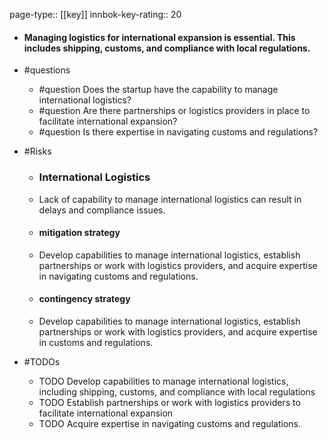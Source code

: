 page-type:: [[key]]
innbok-key-rating:: 20
- #### Managing logistics for international expansion is essential. This includes shipping, customs, and compliance with local regulations.
- #questions
  - #question Does the startup have the capability to manage international logistics?
  - #question Are there partnerships or logistics providers in place to facilitate international expansion?
  - #question Is there expertise in navigating customs and regulations?
- #Risks

  - ### International Logistics
  - Lack of capability to manage international logistics can result in delays and compliance issues.
  - #### mitigation strategy
  - Develop capabilities to manage international logistics, establish partnerships or work with logistics providers, and acquire expertise in navigating customs and regulations.
  - #### contingency strategy
  - Develop capabilities to manage international logistics, establish partnerships or work with logistics providers, and acquire expertise in customs and regulations.
- #TODOs
  - TODO Develop capabilities to manage international logistics, including shipping, customs, and compliance with local regulations
  - TODO  Establish partnerships or work with logistics providers to facilitate international expansion
  - TODO  Acquire expertise in navigating customs and regulations.



